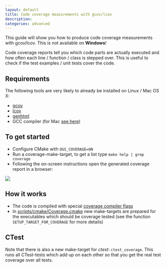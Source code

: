 ```yaml
---
layout: default
title: Code coverage measurements with gcov/lcov
description:
categories: advanced
---
```


<p class="intro">This guide will show you how to produce code coverage measurements with gcov/lcov. This is not available on <strong>Windows</strong>!</p>

Code coverage reports tell you which code parts are actually executed and how often each line / function / class is stepped over. This is useful to check if the test examples / unit tests cover the code.

## Requirements

The following tools are very likely to already be installed on Linux / Mac OS X:

- [gcov](http://gcc.gnu.org/onlinedocs/gcc/Gcov.html)
- [lcov](http://ltp.sourceforge.net/coverage/lcov.php)
- [genhtml](http://linux.die.net/man/1/genhtml)
- GCC compiler (for Mac [see here](/mac-prerequisites))

## To get started

- Configure CMake with `OGS_COVERAGE=ON`
- Run a coverage-make-target, to get a list type `make help | grep coverage`
- Following the on-screen instructions open the generated coverage report in a browser:

![](http://d.pr/i/Nl8p+)

## How it works

- The code is compiled with special [coverage compiler flags](https://github.com/ufz/ogs/blob/master/scripts/cmake/cmake/CodeCoverage.cmake#L35)
- In [scripts/cmake/Coverage.cmake](https://github.com/ufz/ogs/blob/master/scripts/cmake/Coverage.cmake) new make-targets are prepared for the executables which should be coverage tested (see the function `SETUP_TARGET_FOR_COVERAGE` for more details)

## CTest

Note that there is also a new make-target for *ctest*: `ctest_coverage`. This runs all CTest-tests which add up on each other so that you get the real test coverage over all tests.
